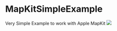 # MapKitSimpleExample
Very Simple Example to work with Apple MapKit
![](https://github.com/victordoshenko/NewBestEverPlatformer/blob/master/Assets/Resources/Icons/Ico1024x500.png)
